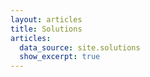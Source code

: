 ```yaml
---
layout: articles
title: Solutions
articles:
  data_source: site.solutions
  show_excerpt: true
---
```

